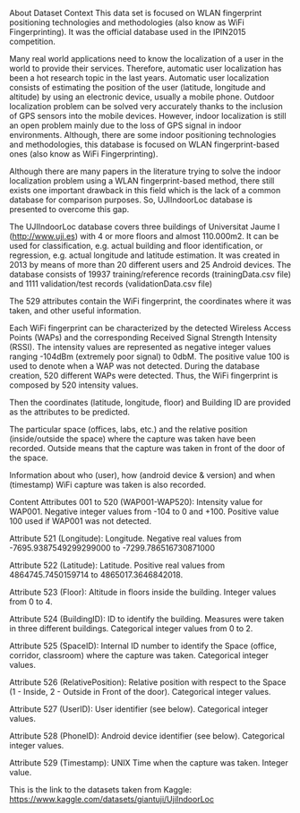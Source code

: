 About Dataset
Context
This data set is focused on WLAN fingerprint positioning technologies and methodologies (also know as WiFi Fingerprinting). It was the official database used in the IPIN2015 competition.

Many real world applications need to know the localization of a user in the world to provide their services. Therefore, automatic user localization has been a hot research topic in the last years. Automatic user localization consists of estimating the position of the user (latitude, longitude and altitude) by using an electronic device, usually a mobile phone. Outdoor localization problem can be solved very accurately thanks to the inclusion of GPS sensors into the mobile devices. However, indoor localization is still an open problem mainly due to the loss of GPS signal in indoor environments. Although, there are some indoor positioning technologies and methodologies, this database is focused on WLAN fingerprint-based ones (also know as WiFi Fingerprinting).

Although there are many papers in the literature trying to solve the indoor localization problem using a WLAN fingerprint-based method, there still exists one important drawback in this field which is the lack of a common database for comparison purposes. So, UJIIndoorLoc database is presented to overcome this gap.

The UJIIndoorLoc database covers three buildings of Universitat Jaume I (http://www.uji.es) with 4 or more floors and almost 110.000m2. It can be used for classification, e.g. actual building and floor identification, or regression, e.g. actual longitude and latitude estimation. It was created in 2013 by means of more than 20 different users and 25 Android devices. The database consists of 19937 training/reference records (trainingData.csv file) and 1111 validation/test records (validationData.csv file)

The 529 attributes contain the WiFi fingerprint, the coordinates where it was taken, and other useful information.

Each WiFi fingerprint can be characterized by the detected Wireless Access Points (WAPs) and the corresponding Received Signal Strength Intensity (RSSI). The intensity values are represented as negative integer values ranging -104dBm (extremely poor signal) to 0dbM. The positive value 100 is used to denote when a WAP was not detected. During the database creation, 520 different WAPs were detected. Thus, the WiFi fingerprint is composed by 520 intensity values.

Then the coordinates (latitude, longitude, floor) and Building ID are provided as the attributes to be predicted.

The particular space (offices, labs, etc.) and the relative position (inside/outside the space) where the capture was taken have been recorded. Outside means that the capture was taken in front of the door of the space.

Information about who (user), how (android device & version) and when (timestamp) WiFi capture was taken is also recorded.

Content
Attributes 001 to 520 (WAP001-WAP520): Intensity value for WAP001.
Negative integer values from -104 to 0 and +100. Positive value 100
used if WAP001 was not detected.

Attribute 521 (Longitude): Longitude. Negative real values from
-7695.9387549299299000 to -7299.786516730871000

Attribute 522 (Latitude): Latitude. Positive real values from
4864745.7450159714 to 4865017.3646842018.

Attribute 523 (Floor): Altitude in floors inside the building.
Integer values from 0 to 4.

Attribute 524 (BuildingID): ID to identify the building. Measures
were taken in three different buildings. Categorical integer values
from 0 to 2.

Attribute 525 (SpaceID): Internal ID number to identify the Space (office, corridor, classroom) where the capture was taken. Categorical integer values.

Attribute 526 (RelativePosition): Relative position with respect to the Space (1 - Inside, 2 - Outside in Front of the door). Categorical integer values.

Attribute 527 (UserID): User identifier (see below). Categorical integer values.

Attribute 528 (PhoneID): Android device identifier (see below). Categorical integer values.

Attribute 529 (Timestamp): UNIX Time when the capture was taken. Integer value.


This is the link to the datasets taken from Kaggle: https://www.kaggle.com/datasets/giantuji/UjiIndoorLoc
